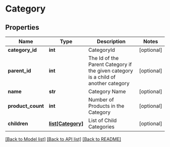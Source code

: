 # Category

## Properties
Name | Type | Description | Notes
------------ | ------------- | ------------- | -------------
**category_id** | **int** | CategoryId | [optional] 
**parent_id** | **int** | The Id of the Parent Category if the given category is a child of another category | [optional] 
**name** | **str** | Category Name | [optional] 
**product_count** | **int** | Number of Products in the Category | [optional] 
**children** | [**list[Category]**](Category.md) | List of Child Categories | [optional] 

[[Back to Model list]](../README.md#documentation-for-models) [[Back to API list]](../README.md#documentation-for-api-endpoints) [[Back to README]](../README.md)


